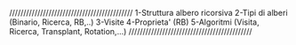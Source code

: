 ////////////////////////////////////////////
1-Struttura albero ricorsiva
2-Tipi di alberi (Binario, Ricerca, RB,..)
3-Visite
4-Proprieta' (RB)
5-Algoritmi (Visita, Ricerca, Transplant, Rotation,...)
////////////////////////////////////////////